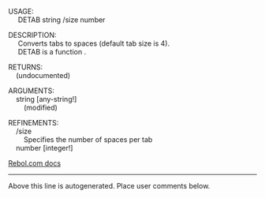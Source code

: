 USAGE:  
&nbsp;&nbsp;&nbsp;&nbsp;&nbsp;DETAB&nbsp;string&nbsp;/size&nbsp;number  
  
DESCRIPTION:  
&nbsp;&nbsp;&nbsp;&nbsp;&nbsp;Converts&nbsp;tabs&nbsp;to&nbsp;spaces&nbsp;(default&nbsp;tab&nbsp;size&nbsp;is&nbsp;4).  
&nbsp;&nbsp;&nbsp;&nbsp;&nbsp;DETAB&nbsp;is&nbsp;a&nbsp;function&nbsp;.  
  
RETURNS:  
&nbsp;&nbsp;&nbsp;&nbsp;(undocumented)  
  
ARGUMENTS:  
&nbsp;&nbsp;&nbsp;&nbsp;string&nbsp;[any-string!]  
&nbsp;&nbsp;&nbsp;&nbsp;&nbsp;&nbsp;&nbsp;&nbsp;(modified)  
  
REFINEMENTS:  
&nbsp;&nbsp;&nbsp;&nbsp;/size  
&nbsp;&nbsp;&nbsp;&nbsp;&nbsp;&nbsp;&nbsp;&nbsp;Specifies&nbsp;the&nbsp;number&nbsp;of&nbsp;spaces&nbsp;per&nbsp;tab  
&nbsp;&nbsp;&nbsp;&nbsp;number&nbsp;[integer!]  

[Rebol.com docs](http://www.rebol.com/r3/docs/functions/detab.html)
___
Above this line is autogenerated. Place user comments below.